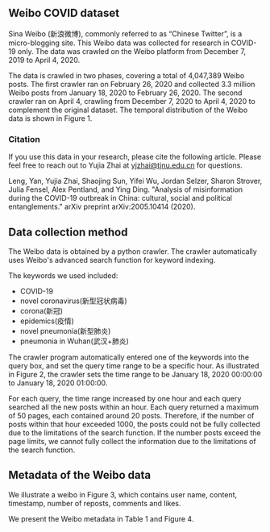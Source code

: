 ## Weibo COVID dataset

Sina Weibo (新浪微博), commonly referred to as “Chinese Twitter”,  is a micro-blogging site. This Weibo data was collected for research in COVID-19 only. The data was crawled on the Weibo platform from December 7, 2019 to April 4, 2020. 

The data is crawled in two phases, covering a total of 4,047,389 Weibo posts. The first crawler ran on February 26, 2020 and collected 3.3 million Weibo posts from January 18, 2020 to February 26, 2020. The second crawler ran on April 4, crawling from December 7, 2020 to April 4, 2020 to complement the original dataset. The temporal distribution of the Weibo data is shown in Figure 1.

### Citation
If you use this data in your research, please cite the following article. Please feel free to reach out to Yujia Zhai at yjzhai@tjnu.edu.cn for questions. 

Leng, Yan, Yujia Zhai, Shaojing Sun, Yifei Wu, Jordan Selzer, Sharon Strover, Julia Fensel, Alex Pentland, and Ying Ding. "Analysis of misinformation during the COVID-19 outbreak in China: cultural, social and political entanglements." arXiv preprint arXiv:2005.10414 (2020).

## Data collection method

The Weibo data is obtained by a python crawler. The crawler automatically uses Weibo's advanced search function for keyword indexing. 

The keywords we used included:
- COVID-19
- novel coronavirus(新型冠状病毒)
- corona(新冠)
- epidemics(疫情)
- novel pneumonia(新型肺炎)
- pneumonia in Wuhan(武汉+肺炎)

The crawler program automatically entered one of the keywords into the query box, and set the query time range to be a specific hour. As illustrated in Figure 2, the crawler sets the time range to be January 18, 2020 00:00:00 to January 18, 2020 01:00:00. 

For each query, the time range increased by one hour and each query searched all the new posts within an hour. Each query returned a maximum of 50 pages, each contained around 20 posts. Therefore, if the number of posts within that hour exceeded 1000, the posts could not be fully collected due to the limitations of the search function. If the number posts exceed the page limits, we cannot fully collect the information due to the limitations of the search function. 

## Metadata of the Weibo data
We illustrate a weibo in Figure 3, which contains user name, content, timestamp, number of reposts, comments and likes. 

We present the Weibo metadata in Table 1 and Figure 4. 
